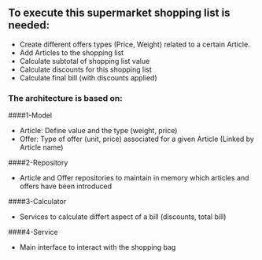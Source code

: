 ## To execute this supermarket shopping list is needed: ##

* Create different offers types (Price, Weight) related to a certain Article.
* Add Articles to the shopping list
* Calculate subtotal of shopping list value
* Calculate discounts for this shopping list
* Calculate final bill (with discounts applied) 


### The architecture is based on: ###

####1-Model
* Article: Define value and the type (weight, price)
* Offer: Type of offer (unit, price) associated for a given Article (Linked by Article name)

####2-Repository
* Article and Offer repositories to maintain in memory which articles and offers have been introduced

####3-Calculator
* Services to calculate differt aspect of a bill (discounts, total bill)

####4-Service
* Main interface to interact with the shopping bag 
